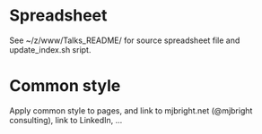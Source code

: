 
# Spreadsheet

See  ~/z/www/Talks_README/ for source spreadsheet file and update_index.sh sript.

# Common style

Apply common style to pages, and link to mjbright.net (@mjbright consulting), link to LinkedIn, ...


